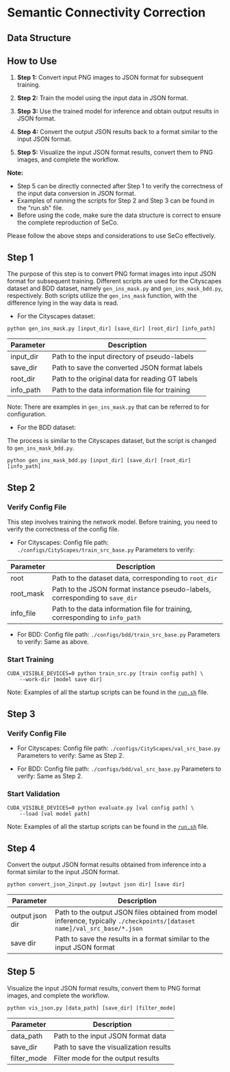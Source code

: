 # Semantic Connectivity Correction

## Data Structure

## How to Use

1. **Step 1:** Convert input PNG images to JSON format for subsequent training.

2. **Step 2:** Train the model using the input data in JSON format.

3. **Step 3:** Use the trained model for inference and obtain output results in JSON format.

4. **Step 4:** Convert the output JSON results back to a format similar to the input JSON format.

5. **Step 5:** Visualize the input JSON format results, convert them to PNG images, and complete the workflow.

**Note:**

- Step 5 can be directly connected after Step 1 to verify the correctness of the input data conversion in JSON format.
- Examples of running the scripts for Step 2 and Step 3 can be found in the "run.sh" file.
- Before using the code, make sure the data structure is correct to ensure the complete reproduction of SeCo.

Please follow the above steps and considerations to use SeCo effectively.

## Step 1

The purpose of this step is to convert PNG format images into input JSON format for subsequent training. Different scripts are used for the Cityscapes dataset and BDD dataset, namely `gen_ins_mask.py` and `gen_ins_mask_bdd.py`,
respectively. Both scripts utilize the `gen_ins_mask` function, with the difference lying in the way data is read.

- For the Cityscapes dataset:

```shell
python gen_ins_mask.py [input_dir] [save_dir] [root_dir] [info_path]
```

| Parameter | Description                                     |
|-----------|-------------------------------------------------|
| input_dir | Path to the input directory of pseudo-labels    |
| save_dir  | Path to save the converted JSON format labels   |
| root_dir  | Path to the original data for reading GT labels |
| info_path | Path to the data information file for training  |

Note: There are examples in `gen_ins_mask.py` that can be referred to for configuration.

- For the BDD dataset:

The process is similar to the Cityscapes dataset, but the script is changed to `gen_ins_mask_bdd.py`.

```shell
python gen_ins_mask_bdd.py [input_dir] [save_dir] [root_dir] [info_path]
```

## Step 2

### Verify Config File

This step involves training the network model. Before training, you need to verify the correctness of the config file.

- For Cityscapes:
  Config file path: `./configs/CityScapes/train_src_base.py`
  Parameters to verify:

| Parameter | Description                                                                  |
|-----------|------------------------------------------------------------------------------|
| root      | Path to the dataset data, corresponding to `root_dir`                        |
| root_mask | Path to the JSON format instance pseudo-labels, corresponding to `save_dir`  |
| info_file | Path to the data information file for training, corresponding to `info_path` |

- For BDD:
  Config file path: `./configs/bdd/train_src_base.py`
  Parameters to verify: Same as above.

### Start Training

```shell
CUDA_VISIBLE_DEVICES=0 python train_src.py [train config path] \
    --work-dir [model save dir]
```

Note: Examples of all the startup scripts can be found in the [`run.sh`](./run.sh) file.

## Step 3

### Verify Config File

- For Cityscapes:
  Config file path: `./configs/CityScapes/val_src_base.py`
  Parameters to verify: Same as Step 2.

- For BDD:
  Config file path: `./configs/bdd/val_src_base.py`
  Parameters to verify: Same as Step 2.

### Start Validation

```shell
CUDA_VISIBLE_DEVICES=0 python evaluate.py [val config path] \
    --load [val model path]
```

Note: Examples of all the startup scripts can be found in the [`run.sh`](./run.sh) file.

## Step 4

Convert the output JSON format results obtained from inference into a format similar to the input JSON format.

```shell
python convert_json_2input.py [output json dir] [save dir]
```

| Parameter       | Description                                                                                                               |
|-----------------|---------------------------------------------------------------------------------------------------------------------------|
| output json dir | Path to the output JSON files obtained from model inference, typically `./checkpoints/[dataset name]/val_src_base/*.json` |
| save dir        | Path to save the results in a format similar to the input JSON format                                                     |

## Step 5

Visualize the input JSON format results, convert them to PNG format images, and complete the workflow.

```shell
python vis_json.py [data_path] [save_dir] [filter_mode]
```

| Parameter   | Description                            |
|-------------|----------------------------------------|
| data_path   | Path to the input JSON format data     |
| save_dir    | Path to save the visualization results |
| filter_mode | Filter mode for the output results     |
